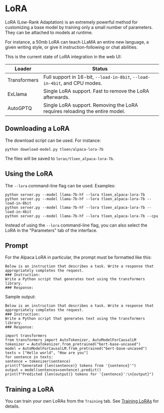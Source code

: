 # LoRA

LoRA (Low-Rank Adaptation) is an extremely powerful method for customizing a base model by training only a small number of parameters. They can be attached to models at runtime.

For instance, a 50mb LoRA can teach LLaMA an entire new language, a given writing style, or give it instruction-following or chat abilities.

This is the current state of LoRA integration in the web UI:

|Loader | Status |
|--------|------|
| Transformers | Full support in 16-bit, `--load-in-8bit`, `--load-in-4bit`, and CPU modes. |
| ExLlama | Single LoRA support. Fast to remove the LoRA afterwards. |
| AutoGPTQ | Single LoRA support. Removing the LoRA requires reloading the entire model.|

## Downloading a LoRA

The download script can be used. For instance:

```
python download-model.py tloen/alpaca-lora-7b
```

The files will be saved to `loras/tloen_alpaca-lora-7b`.

## Using the LoRA

The `--lora` command-line flag can be used. Examples:

```
python server.py --model llama-7b-hf --lora tloen_alpaca-lora-7b
python server.py --model llama-7b-hf --lora tloen_alpaca-lora-7b --load-in-8bit
python server.py --model llama-7b-hf --lora tloen_alpaca-lora-7b --load-in-4bit
python server.py --model llama-7b-hf --lora tloen_alpaca-lora-7b --cpu
```

Instead of using the `--lora` command-line flag, you can also select the LoRA in the "Parameters" tab of the interface.

## Prompt
For the Alpaca LoRA in particular, the prompt must be formatted like this:

```
Below is an instruction that describes a task. Write a response that appropriately completes the request.
### Instruction:
Write a Python script that generates text using the transformers library.
### Response:
```

Sample output:

```
Below is an instruction that describes a task. Write a response that appropriately completes the request.
### Instruction:
Write a Python script that generates text using the transformers library.
### Response:

import transformers
from transformers import AutoTokenizer, AutoModelForCausalLM
tokenizer = AutoTokenizer.from_pretrained("bert-base-uncased")
model = AutoModelForCausalLM.from_pretrained("bert-base-uncased")
texts = ["Hello world", "How are you"]
for sentence in texts:
sentence = tokenizer(sentence)
print(f"Generated {len(sentence)} tokens from '{sentence}'")
output = model(sentences=sentence).predict()
print(f"Predicted {len(output)} tokens for '{sentence}':\n{output}")
```

## Training a LoRA

You can train your own LoRAs from the `Training` tab. See [Training LoRAs](Training-LoRAs.md) for details.

